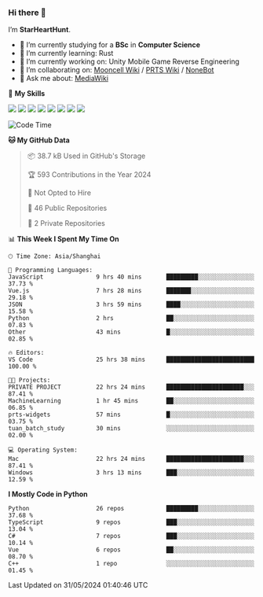 ### Hi there 👋

I’m **StarHeartHunt**.

- 🏫 I’m currently studying for a **BSc** in **Computer Science**
- 🌱 I’m currently learning: Rust
- 🔭 I’m currently working on: Unity Mobile Game Reverse Engineering
- 👯 I’m collaborating on: [Mooncell Wiki](https://fgo.wiki/) / [PRTS Wiki](http://prts.wiki/) / [NoneBot](https://github.com/nonebot)
- 💬 Ask me about: [MediaWiki](https://www.mediawiki.org)

🌟 **My Skills**

![](https://img.shields.io/badge/-Python-3e74a2?style=flat-square&logo=Python&logoColor=fff)
![](https://img.shields.io/badge/-Node.js-339933?style=flat-square&logo=node.js&logoColor=fff)
![](https://img.shields.io/badge/-Vue-4fc08d?style=flat-square&logo=vue.js&logoColor=fff)
![](https://img.shields.io/badge/-React-2d98ce?style=flat-square&logo=React&logoColor=fff)
![](https://img.shields.io/badge/-TypeScript-3178C6?style=flat-square&logo=TypeScript&logoColor=fff)
![](https://img.shields.io/badge/-Docker-2496ED?style=flat-square&logo=Docker&logoColor=fff)
![](https://img.shields.io/badge/-Linux-000000?style=flat-square&logo=Linux&logoColor=fff)
![](https://img.shields.io/badge/-Dotnet-512bd4?style=flat-square&logo=.net&logoColor=fff)

<!--START_SECTION:waka-->
![Code Time](http://img.shields.io/badge/Code%20Time-1%2C046%20hrs%2042%20mins-blue)

**🐱 My GitHub Data** 

> 📦 38.7 kB Used in GitHub's Storage 
 > 
> 🏆 593 Contributions in the Year 2024
 > 
> 🚫 Not Opted to Hire
 > 
> 📜 46 Public Repositories 
 > 
> 🔑 2 Private Repositories 
 > 
📊 **This Week I Spent My Time On** 

```text
🕑︎ Time Zone: Asia/Shanghai

💬 Programming Languages: 
JavaScript               9 hrs 40 mins       █████████░░░░░░░░░░░░░░░░   37.73 % 
Vue.js                   7 hrs 28 mins       ███████░░░░░░░░░░░░░░░░░░   29.18 % 
JSON                     3 hrs 59 mins       ████░░░░░░░░░░░░░░░░░░░░░   15.58 % 
Python                   2 hrs               ██░░░░░░░░░░░░░░░░░░░░░░░   07.83 % 
Other                    43 mins             █░░░░░░░░░░░░░░░░░░░░░░░░   02.85 % 

🔥 Editors: 
VS Code                  25 hrs 38 mins      █████████████████████████   100.00 % 

🐱‍💻 Projects: 
PRIVATE PROJECT          22 hrs 24 mins      ██████████████████████░░░   87.41 % 
MachineLearning          1 hr 45 mins        ██░░░░░░░░░░░░░░░░░░░░░░░   06.85 % 
prts-widgets             57 mins             █░░░░░░░░░░░░░░░░░░░░░░░░   03.75 % 
tuan_batch_study         30 mins             ░░░░░░░░░░░░░░░░░░░░░░░░░   02.00 % 

💻 Operating System: 
Mac                      22 hrs 24 mins      ██████████████████████░░░   87.41 % 
Windows                  3 hrs 13 mins       ███░░░░░░░░░░░░░░░░░░░░░░   12.59 % 
```

**I Mostly Code in Python** 

```text
Python                   26 repos            █████████░░░░░░░░░░░░░░░░   37.68 % 
TypeScript               9 repos             ███░░░░░░░░░░░░░░░░░░░░░░   13.04 % 
C#                       7 repos             ███░░░░░░░░░░░░░░░░░░░░░░   10.14 % 
Vue                      6 repos             ██░░░░░░░░░░░░░░░░░░░░░░░   08.70 % 
C++                      1 repo              ░░░░░░░░░░░░░░░░░░░░░░░░░   01.45 % 
```




 Last Updated on 31/05/2024 01:40:46 UTC
<!--END_SECTION:waka-->
